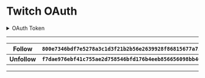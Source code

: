 # Twitch OAuth

<details>

<summary>OAuth Token</summary>
  
  <img src="https://i.darkvypr.com/noidontthinkso.gif" width="100" height="100" />

</details>
  
---

| Follow        | `800e7346bdf7e5278a3c1d3f21b2b56e2639928f86815677a7126b093b2fdd08`
| ------------- |:-------------
| <b>Unfollow</b>      | <b>`f7dae976ebf41c755ae2d758546bfd176b4eeb856656098bb40e0a672ca0d880`</b>

---
